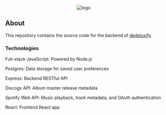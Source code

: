 <div align="center">

![logo](https://github.com/dtaylor6/dedeluxify/assets/57015811/22a23ecc-71b2-4545-8af1-a4ad6b9ea744)

</div>

## About
This repository contains the source code for the backend of [dedeluxify](https://github.com/dtaylor6/dedeluxify).

### Technologies

Full-stack JavaScript: Powered by Node.js

Postgres: Data storage for saved user preferences

Express: Backend RESTful API

Discogs API: Album master release metadata

Spotify Web API: Music playback, track metadata, and OAuth authentication

React: Frontend React app
